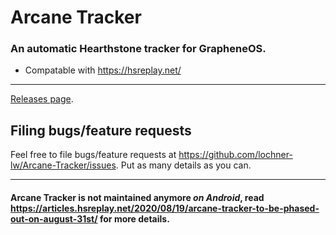 <!-- [![Build Status](https://travis-ci.org/HearthSim/Arcane-Tracker.svg?branch=master)](https://travis-ci.org/HearthSim/Arcane-Tracker) -->

# Arcane Tracker

### An automatic Hearthstone tracker for GrapheneOS.
- Compatable with https://hsreplay.net/

---

<!-- An automatic Hearthstone tracker for Android. -->

<!-- Install it from the [Google Play](https://play.google.com/store/apps/details?id=net.mbonnin.arcanetracker&hl=en) or the -->
[Releases page](https://github.com/lochner-lw/Arcane-Tracker/releases).

## Filing bugs/feature requests 

Feel free to file bugs/feature requests at https://github.com/lochner-lw/Arcane-Tracker/issues. Put as many details as you can. 

---

#### Arcane Tracker is not maintained anymore *on Android*, read https://articles.hsreplay.net/2020/08/19/arcane-tracker-to-be-phased-out-on-august-31st/ for more details.



<!--If something wrong happens during a game, you can go to 'settings -> send feedback' to send a bug report including detailed logs for us to investigate.-->

<!--
## Contributing

See [CONTRIBUTING.md](CONTRIBUTING.md) for how to start contributing and [DEVELOPER.md](DEVELOPER.md) for some tips to help during development.
-->
